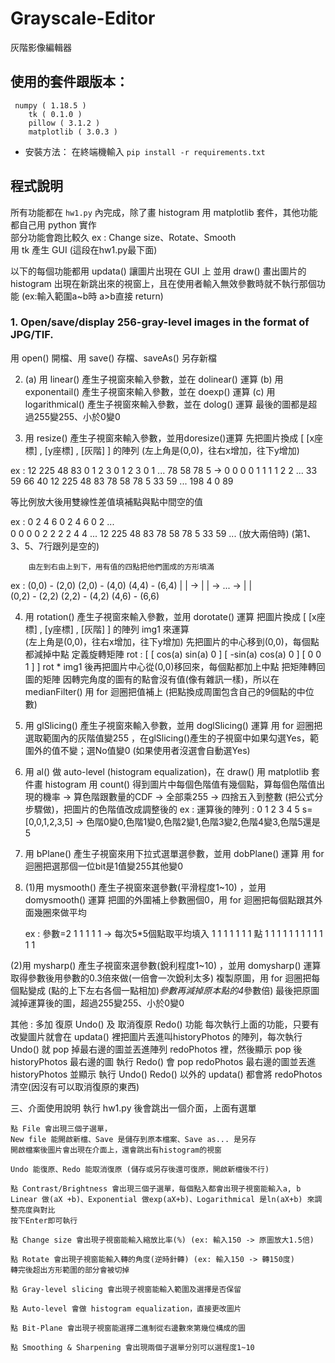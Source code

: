 # Grayscale-Editor
灰階影像編輯器

## 使用的套件跟版本：
```
 numpy ( 1.18.5 )
	tk ( 0.1.0 )
	pillow ( 3.1.2 )
	matplotlib ( 3.0.3 )
```
* 安裝方法：
	在終端機輸入  `pip install -r requirements.txt`

## 程式說明
所有功能都在 `hw1.py` 內完成，除了畫 histogram 用 matplotlib 套件，其他功能都自己用 python 實作<br>
部分功能會跑比較久 ex : Change size、Rotate、Smooth<br>
用 tk 產生 GUI (這段在hw1.py最下面)<br>
	
以下的每個功能都用 updata() 讓圖片出現在 GUI 上 並用 draw() 畫出圖片的 histogram 出現在新跳出來的視窗上，且在使用者輸入無效參數時就不執行那個功能 (ex:輸入範圍a~b時 a>b直接 return)<br>
	
	
### 1. Open/save/display 256-gray-level images in the format of JPG/TIF. 
用 open() 開檔、用 save() 存檔、saveAs() 另存新檔
	    
2. (a) 用 linear() 產生子視窗來輸入參數，並在 dolinear() 運算
  (b) 用 exponentail() 產生子視窗來輸入參數，並在 doexp() 運算
  (c) 用 logarithmical() 產生子視窗來輸入參數，並在 dolog() 運算
  最後的圖都是超過255變255、小於0變0

3. 用 resize() 產生子視窗來輸入參數，並用doresize()運算
  先把圖片換成 [ [x座標] , [y座標] ,  [灰階] ] 的陣列 
  (左上角是(0,0)，往右x增加，往下y增加)   

  ex :  12   225  48   83  	         0    1     2     3     0     1     2     3     0     1    ...
    78   58   78    5      ->     0    0     0     0     1     1     1     1     2     2    ...
    33   59   66   40		12  225  48   83   78   58   78    5     33   59   ...
   198   4     0    89				 

  等比例放大後用雙線性差值填補點與點中間空的值

  ex :  0    2     4     6     0     2     4     6     0     2    ...        
    0    0     0     0     2     2     2     2     4     4    ...
   12  225  48   83   78   58   78    5     33   59   ...
(放大兩倍時) (第1、3、5、7行跟列是空的)
         
        由左到右由上到下，用有值的四點把他們圍成的方形填滿

  ex : (0,0) - (2,0)           (2,0) - (4,0)  		         (4,4) - (6,4)
      |         |        ->       |         |       ->    ...    ->        |         |       
   (0,2) - (2,2)           (2,2) - (4,2)                         (4,6) - (6,6)
  
4. 用 rotation() 產生子視窗來輸入參數，並用 dorotate() 運算
  把圖片換成 [ [x座標] , [y座標] ,  [灰階] ] 的陣列 img1 來運算  
  (左上角是(0,0)，往右x增加，往下y增加)
        先把圖片的中心移到(0,0)，每個點都減掉中點
  定義旋轉矩陣 rot :  [ [  cos(a)    sin(a)    0 ]
            [  -sin(a)   cos(a)    0 ]
            [      0          0        1 ] ]
  rot * img1 後再把圖片中心從(0,0)移回來，每個點都加上中點
  把矩陣轉回圖的矩陣
  因轉完角度的圖有的點會沒有值(像有雜訊一樣)，所以在 medianFilter() 用 for 迴圈把值補上
  (把點換成周圍包含自己的9個點的中位數)
  
5. 用 glSlicing() 產生子視窗來輸入參數，並用 doglSlicing() 運算
  用 for 迴圈把選取範圍內的灰階值變255 ，在glSlicing()產生的子視窗中如果勾選Yes，範圍外的值不變；選No值變0 (如果使用者沒選會自動選Yes)

6. 用 al() 做 auto-level (histogram equalization)，在 draw() 用 matplotlib 套件畫 histogram
  用 count() 得到圖片中每個色階值有幾個點，算每個色階值出現的機率 -> 算色階跟數量的CDF -> 全部乘255 -> 四捨五入到整數  (把公式分步驟做)，把圖片的色階值改成調整後的
  ex : 運算後的陣列 :
        0 1 2 3 4 5
   s=[0,0,1,2,3,5]     ->    色階0變0,色階1變0,色階2變1,色階3變2,色階4變3,色階5還是5

7. 用 bPlane() 產生子視窗來用下拉式選單選參數，並用 dobPlane() 運算
  用 for 迴圈把選那個一位bit是1值變255其他變0

8. (1)用 mysmooth() 產生子視窗來選參數(平滑程度1~10) ，並用 domysmooth() 運算
  把圖的外圍補上參數圈個0，用 for 迴圈把每個點跟其外面幾圈來做平均
  
   ex : 參數=2    1  1  1  1  1       -> 每次5*5個點取平均填入
       1  1  1  1  1
       1  1 點 1  1
       1  1  1  1  1
       1  1  1  1  1

  (2)用 mysharp() 產生子視窗來選參數(銳利程度1~10) ，並用 domysharp() 運算
  取得參數後用參數的0.3倍來做(一倍會一次銳利太多)
  複製原圖，用 for 迴圈把每個點變成 (點的上下左右各個一點相加)*參數再減掉原本點的4*參數倍)
  最後把原圖減掉運算後的圖，超過255變255、小於0變0
  

其他 : 多加 復原 Undo() 及 取消復原 Redo() 功能 
         每次執行上面的功能，只要有改變圖片就會在 updata() 裡把圖片丟進叫historyPhotos 的陣列，每次執行 Undo() 就 pop 掉最右邊的圖並丟進陣列 redoPhotos 裡，然後顯示 pop 後 historyPhotos 最右邊的圖
   執行 Redo() 會 pop redoPhotos 最右邊的圖並丟進 historyPhotos 並顯示
   執行 Undo() Redo() 以外的 updata() 都會將 redoPhotos 清空(因沒有可以取消復原的東西)



三、介面使用說明
        執行 hw1.py 後會跳出一個介面，上面有選單
	
	點 File 會出現三個子選單，
	New file 能開啟新檔、Save 是儲存到原本檔案、Save as... 是另存
	開啟檔案後圖片會出現在介面上，還會跳出有histogram的視窗	

	Undo 能復原、Redo 能取消復原 (儲存或另存後還可復原，開啟新檔後不行)
	
	點 Contrast/Brightness 會出現三個子選單，每個點入都會出現子視窗能輸入a, b
	Linear 做(aX +b)、Exponential 做exp(aX+b)、Logarithmical 是ln(aX+b) 來調整亮度與對比
	按下Enter即可執行

	點 Change size 會出現子視窗能輸入縮放比率(%) (ex: 輸入150 -> 原圖放大1.5倍)

	點 Rotate 會出現子視窗能輸入轉的角度(逆時針轉) (ex: 輸入150 -> 轉150度)
	轉完後超出方形範圍的部分會被切掉

	點 Gray-level slicing 會出現子視窗能輸入範圍及選擇是否保留

	點 Auto-level 會做 histogram equalization，直接更改圖片

	點 Bit-Plane 會出現子視窗能選擇二進制從右邊數來第幾位構成的圖

	點 Smoothing & Sharpening 會出現兩個子選單分別可以選程度1~10
	    
